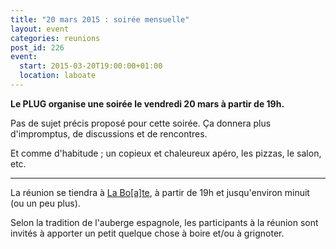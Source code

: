 ```yaml
---
title: "20 mars 2015 : soirée mensuelle"
layout: event
categories: reunions
post_id: 226
event:
  start: 2015-03-20T19:00:00+01:00
  location: laboate
---
```


**Le PLUG organise une soirée le vendredi 20 mars à partir de 19h.**

Pas de sujet précis proposé pour cette soirée. Ça donnera plus d'impromptus, de discussions et de rencontres.

Et comme d'habitude ; un copieux et chaleureux apéro, les pizzas, le salon, etc.

----

La réunion se tiendra à [La Bo\[a\]te](http://laboate.com/), à partir de 19h et jusqu'environ minuit (ou un peu plus).

Selon la tradition de l'auberge espagnole, les participants à la réunion sont invités à apporter un petit quelque chose à boire et/ou à grignoter.